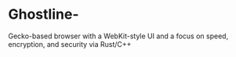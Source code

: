 # Ghostline-
Gecko-based browser with a WebKit-style UI and a focus on speed, encryption, and security via Rust/C++
